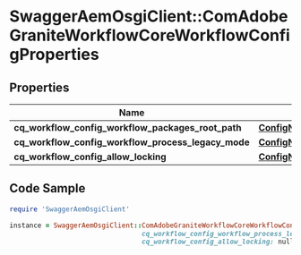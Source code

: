 # SwaggerAemOsgiClient::ComAdobeGraniteWorkflowCoreWorkflowConfigProperties

## Properties

Name | Type | Description | Notes
------------ | ------------- | ------------- | -------------
**cq_workflow_config_workflow_packages_root_path** | [**ConfigNodePropertyArray**](ConfigNodePropertyArray.md) |  | [optional] 
**cq_workflow_config_workflow_process_legacy_mode** | [**ConfigNodePropertyBoolean**](ConfigNodePropertyBoolean.md) |  | [optional] 
**cq_workflow_config_allow_locking** | [**ConfigNodePropertyBoolean**](ConfigNodePropertyBoolean.md) |  | [optional] 

## Code Sample

```ruby
require 'SwaggerAemOsgiClient'

instance = SwaggerAemOsgiClient::ComAdobeGraniteWorkflowCoreWorkflowConfigProperties.new(cq_workflow_config_workflow_packages_root_path: null,
                                 cq_workflow_config_workflow_process_legacy_mode: null,
                                 cq_workflow_config_allow_locking: null)
```


